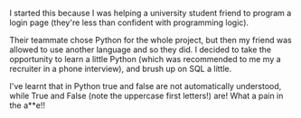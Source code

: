I started this because I was helping a university student friend to program a login page (they're less than confident with programming logic).

Their teammate chose Python for the whole project, but then my friend was allowed to use another language and so they did.
I decided to take the opportunity to learn a little Python (which was recommended to me my a recruiter in a phone interview), and brush up on SQL a little.

I've learnt that in Python true and false are not automatically understood, while True and False (note the uppercase first letters!) are! What a pain in the a**e!!